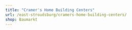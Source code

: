 ```yaml
---
title: "Cramer's Home Building Centers"
url: /east-stroudsburg/cramers-home-building-centers/
shop: Baumarkt
---
```

